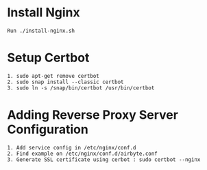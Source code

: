 # Install Nginx
 
```
Run ./install-nginx.sh
```

# Setup Certbot

```
1. sudo apt-get remove certbot
2. sudo snap install --classic certbot
3. sudo ln -s /snap/bin/certbot /usr/bin/certbot
```

# Adding Reverse Proxy Server Configuration

```
1. Add service config in /etc/nginx/conf.d
2. Find example on /etc/nginx/conf.d/airbyte.conf
3. Generate SSL certificate using cerbot : sudo certbot --nginx
```
